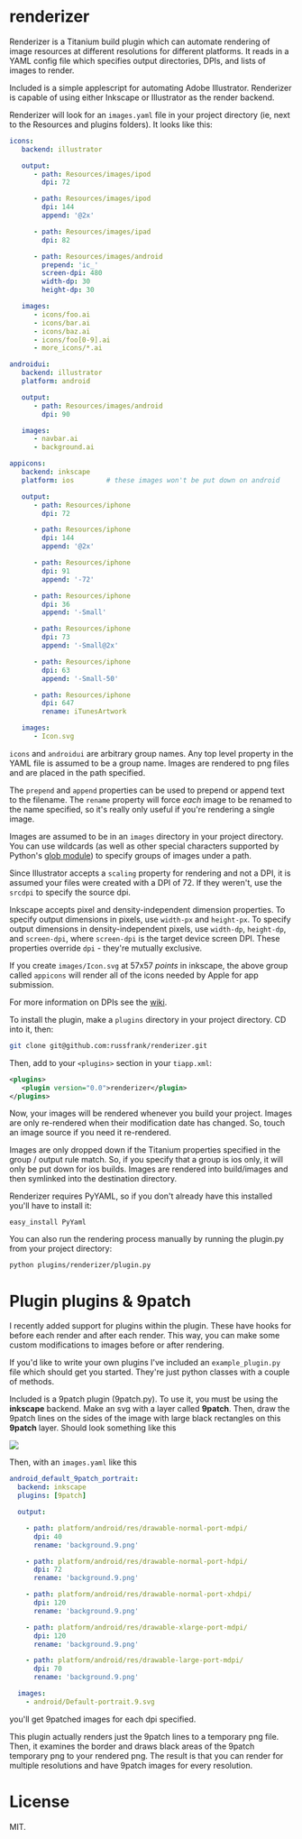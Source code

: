 # renderizer

Renderizer is a Titanium build plugin which can automate rendering of image
resources at different resolutions for different platforms.  It reads in a
YAML config file which specifies output directories, DPIs, and lists of images
to render.

Included is a simple applescript for automating Adobe Illustrator.  Renderizer
is capable of using either Inkscape or Illustrator as the render backend.

Renderizer will look for an `images.yaml` file in your project directory (ie,
next to the Resources and plugins folders).  It looks like this:

```YAML
icons:
   backend: illustrator

   output:
      - path: Resources/images/ipod
        dpi: 72

      - path: Resources/images/ipod
        dpi: 144
        append: '@2x'

      - path: Resources/images/ipad
        dpi: 82

      - path: Resources/images/android
        prepend: 'ic_'
        screen-dpi: 480
        width-dp: 30
        height-dp: 30

   images:
      - icons/foo.ai
      - icons/bar.ai
      - icons/baz.ai
      - icons/foo[0-9].ai
      - more_icons/*.ai

androidui:
   backend: illustrator
   platform: android

   output:
      - path: Resources/images/android
        dpi: 90

   images:
      - navbar.ai
      - background.ai

appicons:
   backend: inkscape
   platform: ios        # these images won't be put down on android

   output:
      - path: Resources/iphone
        dpi: 72

      - path: Resources/iphone
        dpi: 144
        append: '@2x'

      - path: Resources/iphone
        dpi: 91
        append: '-72'

      - path: Resources/iphone
        dpi: 36
        append: '-Small'

      - path: Resources/iphone
        dpi: 73
        append: '-Small@2x'

      - path: Resources/iphone
        dpi: 63
        append: '-Small-50'

      - path: Resources/iphone
        dpi: 647
        rename: iTunesArtwork

   images:
      - Icon.svg
```

`icons` and `androidui` are arbitrary group names.  Any top level property in
the YAML file is assumed to be a group name.  Images are rendered to png files
and are placed in the path specified.

The `prepend` and `append` properties can be used to prepend or append text
to the filename. The `rename` property will force _each_ image to be renamed to
the name specified, so it's really only useful if you're rendering a single image.

Images are assumed to be in an `images` directory in your project directory.
You can use wildcards (as well as other special characters supported by
Python's [glob module](https://docs.python.org/3.1/library/glob.html)) to specify
groups of images under a path.

Since Illustrator accepts a `scaling` property for rendering and not a DPI,
it is assumed your files were created with a DPI of 72.  If they weren't,
use the `srcdpi` to specify the source dpi.

Inkscape accepts pixel and density-independent dimension properties.
To specify output dimensions in pixels, use `width-px` and `height-px`.
To specify output dimensions in density-independent pixels, use `width-dp`,
`height-dp`, and `screen-dpi`, where `screen-dpi` is the target device screen DPI.
These properties override `dpi` - they're mutually exclusive.

If you create `images/Icon.svg` at 57x57 *points* in inkscape, the above group
called `appicons`
will render all of the icons needed by Apple for app submission.

For more information on DPIs see the
[wiki](https://github.com/russfrank/renderizer/wiki).

To install the plugin, make a `plugins` directory in your project directory.
CD into it, then:

```sh
git clone git@github.com:russfrank/renderizer.git
```

Then, add to your `<plugins>` section in your `tiapp.xml`:

```xml
<plugins>
   <plugin version="0.0">renderizer</plugin>
</plugins>
```

Now, your images will be rendered whenever you build your project.  Images are
only re-rendered when their modification date has changed.  So, touch an image
source if you need it re-rendered.

Images are only dropped down if the Titanium properties specified in the group / output rule
match.  So, if you specify that a group is ios only, it will only be put down
for ios builds.  Images are rendered into build/images and then symlinked into the
destination directory.

Renderizer requires PyYAML, so if you don't already have this installed you'll
have to install it:

```
easy_install PyYaml
```

You can also run the rendering process manually by running the plugin.py from your
project directory:

```
python plugins/renderizer/plugin.py
```

# Plugin plugins & 9patch

I recently added support for plugins within the plugin.  These have hooks for
before each render and after each render.  This way, you can make some
custom modifications to images before or after rendering.

If you'd like to write your own plugins I've included an `example_plugin.py`
file which should get you started.  They're just python classes with a couple
of methods.

Included is a 9patch plugin (9patch.py).  To use it, you must be using the
**inkscape** backend.  Make an svg with a layer called **9patch**.  Then, draw
the 9patch lines on the sides of the image with large black rectangles on this
**9patch** layer. Should look something like this

<img src="https://github.com/russfrank/renderizer/raw/master/inkscapeshot.png">

Then, with an `images.yaml` like this

```yaml
android_default_9patch_portrait:
  backend: inkscape
  plugins: [9patch]

  output:

    - path: platform/android/res/drawable-normal-port-mdpi/
      dpi: 40
      rename: 'background.9.png'

    - path: platform/android/res/drawable-normal-port-hdpi/
      dpi: 72
      rename: 'background.9.png'

    - path: platform/android/res/drawable-normal-port-xhdpi/
      dpi: 120
      rename: 'background.9.png'

    - path: platform/android/res/drawable-xlarge-port-mdpi/
      dpi: 120
      rename: 'background.9.png'

    - path: platform/android/res/drawable-large-port-mdpi/
      dpi: 70
      rename: 'background.9.png'

  images:
    - android/Default-portrait.9.svg
```

you'll get 9patched images for each dpi specified.

This plugin actually renders just the 9patch lines to a temporary png file.
Then, it examines the border and draws black areas of the 9patch temporary png
to your rendered png.  The result is that you can render for multiple
resolutions and have 9patch images for every resolution.

# License

MIT.
